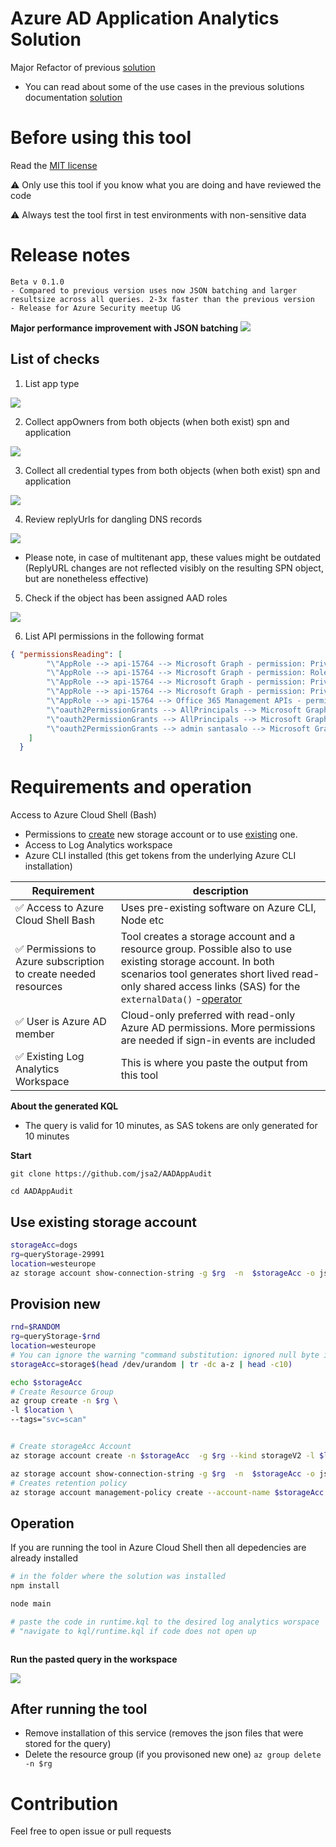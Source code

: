 

# Azure AD Application Analytics Solution

Major Refactor of previous [solution](https://github.com/jsa2/CloudShellAadApps/tree/public#consent-and-azure-ad-application-analytics-solution) 
 - You can read about some of the use cases in the previous solutions documentation [solution](https://github.com/jsa2/CloudShellAadApps/tree/public#consent-and-azure-ad-application-analytics-solution) 

# Before using this tool 
Read the [MIT license](LICENSE)

⚠ Only use this tool if you know what you are doing and have reviewed the code

⚠ Always test the tool first in test environments with non-sensitive data

# Release notes

    Beta v 0.1.0
    - Compared to previous version uses now JSON batching and larger resultsize across all queries. 2-3x faster than the previous version
    - Release for Azure Security meetup UG

**Major performance improvement with JSON batching**
![](20230428144229.png)

## List of checks 

1. List app type

![](20230428143147.png)

2. Collect appOwners from both objects (when both exist) spn and application

![](20230308090027.png)

3. Collect all credential types from both objects (when both exist) spn and application

![](20230428143314.png)

4. Review replyUrls for dangling DNS records 

![](20230428143500.png)

- Please note, in case of multitenant app, these values might be outdated (ReplyURL changes are not reflected visibly on the resulting SPN object, but are nonetheless effective)

5. Check if the object has been assigned AAD roles

![](20230428143354.png)

6. List API permissions in the following format 
  ```json
{ "permissionsReading": [
          "\"AppRole --> api-15764 --> Microsoft Graph - permission: PrivilegedAccess.Read.AzureAD\"",
          "\"AppRole --> api-15764 --> Microsoft Graph - permission: RoleManagement.Read.All\"",
          "\"AppRole --> api-15764 --> Microsoft Graph - permission: PrivilegedAccess.Read.AzureResources\"",
          "\"AppRole --> api-15764 --> Microsoft Graph - permission: PrivilegedAccess.Read.AzureADGroup\"",
          "\"AppRole --> api-15764 --> Office 365 Management APIs - permission: ActivityFeed.Read\"",
          "\"oauth2PermissionGrants --> AllPrincipals --> Microsoft Graph - permission: User.Read\"",
          "\"oauth2PermissionGrants --> AllPrincipals --> Microsoft Graph - permission: Directory.AccessAsUser.All\"",
          "\"oauth2PermissionGrants --> admin santasalo --> Microsoft Graph - permission: User.Read\"",
      ]
    }
  ```


# Requirements and operation

Access to Azure Cloud Shell (Bash)
- Permissions to [create](#provision-new) new storage account or to use [existing](#use-existing-storage-account) one.
- Access to Log Analytics workspace 
- Azure CLI installed (this get tokens from the underlying Azure CLI installation)
  
| Requirement                                                    | description                                                                                                                                                                                                                                                                                                                                           |
| -------------------------------------------------------------- | ----------------------------------------------------------------------------------------------------------------------------------------------------------------------------------------------------------------------------------------------------------------------------------------------------------------------------------------------------- |
| ✅ Access to Azure Cloud Shell Bash                             | Uses pre-existing software on Azure CLI, Node etc                                                                                                                                                                                                                                                                                                     |
| ✅ Permissions to Azure subscription to create needed resources | Tool creates a storage account and a resource group. Possible also to use existing storage account. In both scenarios tool generates short lived read-only shared access links (SAS) for the ``externalData()`` -[operator](https://docs.microsoft.com/en-us/azure/data-explorer/kusto/query/externaldata-operator?pivots=azuredataexplorer#examples) |
| ✅ User is Azure AD member                                      | Cloud-only preferred with read-only Azure AD permissions. More permissions are needed if sign-in events are included                                                                                                                                                                                                                                  |
| ✅ Existing Log Analytics Workspace                             | This is where you paste the output from this tool                                                                                                                                                                                                                                                                                                     |


 **About the generated KQL**
- The query is valid for 10 minutes, as SAS tokens are only generated for 10 minutes


**Start**

    git clone https://github.com/jsa2/AADAppAudit

    cd AADAppAudit

## Use existing storage account

```sh 
storageAcc=dogs
rg=queryStorage-29991
location=westeurope
az storage account show-connection-string -g $rg  -n  $storageAcc -o json  > src/config.json
```

## Provision new 
```sh 
rnd=$RANDOM
rg=queryStorage-$rnd
location=westeurope
# You can ignore the warning "command substitution: ignored null byte in input"
storageAcc=storage$(head /dev/urandom | tr -dc a-z | head -c10)

echo $storageAcc
# Create Resource Group
az group create -n $rg \
-l $location \
--tags="svc=scan"


# Create storageAcc Account 
az storage account create -n $storageAcc  -g $rg --kind storageV2 -l $location -t Account --sku Standard_LRS

az storage account show-connection-string -g $rg  -n  $storageAcc -o json  > src/config.json
# Creates retention policy
az storage account management-policy create --account-name $storageAcc  -g $rg --policy @retention.json
  ```

## Operation

If you are running the tool in Azure Cloud Shell then all depedencies are already installed



```sh
# in the folder where the solution was installed 
npm install

node main 

# paste the code in runtime.kql to the desired log analytics worspace
# "navigate to kql/runtime.kql if code does not open up



```
**Run the pasted query in the workspace**

![](20230428145234.png)

## After running the tool

- Remove installation of this service (removes the json files that were stored for the query)
- Delete the resource group (if you provisoned new one) ``az group delete -n $rg`` 


# Contribution
Feel free to open issue or pull requests